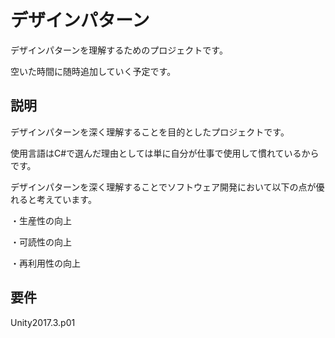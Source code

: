 デザインパターン
====

デザインパターンを理解するためのプロジェクトです。

空いた時間に随時追加していく予定です。

## 説明
デザインパターンを深く理解することを目的としたプロジェクトです。

使用言語はC#で選んだ理由としては単に自分が仕事で使用して慣れているからです。

デザインパターンを深く理解することでソフトウェア開発において以下の点が優れると考えています。

・生産性の向上

・可読性の向上

・再利用性の向上

## 要件
Unity2017.3.p01
